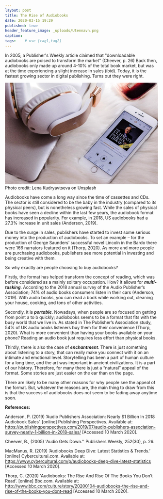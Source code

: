```yaml
---
layout: post
title: The Rise of Audiobooks
date: 2020-03-15 19:29
published: true
header_feature_image: _uploads/Utennavn.png
caption:
tags:    # use [tag1,tag2]
---
```

 

In 2005, a Publisher's Weekly article claimed that "downloadable audiobooks are poised to transform the market" (Cheever, p. 26) Back then, audiobooks only made up around 4-10% of the total book market, but was at the time experiencing a slight increase in sales (ibid). Today, it is the fastest growing sector in digital publishing. Turns out they were right.

[![Audiobooks](/_uploads/Utennavn.png)](/_uploads/Utennavn.png)
Photo credit: Lena Kudryavtseva on Unsplash

Audiobooks have come a long way since the time of cassettes and CDs. The sector is still considered to be the baby in the industry (compared to its physical peers), but is nonetheless growing fast. While the sales of physical books have seen a decline within the last few years, the audiobook format has increased in popularity. For example, in 2018, US audiobooks had a 27.3% increase in unit sales (Anderson, 2019).

Due to the surge in sales, publishers have started to invest some serious money into the production of audiobooks. To set an example – for the production of George Saunders’ successful novel Lincoln in the Bardo there were 166 narrators featured on it (Thorp, 2020). As more and more people are purchasing audiobooks, publishers see more potential in investing and being creative with them.

So why exactly are people choosing to buy audiobooks?

Firstly, the format has helped transform the concept of reading, which was before considered as a mainly solitary occupation. How? It allows for _**multi-tasking**_. According to the 2018 annual survey of the Audio Publisher’s Association; 74% of audio books consumers listen in their cars (Anderson, 2019). With audio books, you can read a book while working out, cleaning your house, cooking, and tons of other activities.

Secondly, it is _**portable**_. Nowadays, when people are so focused on getting from point a to b quickly; audiobooks seems to be a format that fits with the busy world that we live in. As stated in The Publisher’s Association study, 54% of UK audio books listeners buy them for their convenience (Thorp, 2020). What is more convenient than having your books available on your phone? Reading an audio book just requires less effort than physical books.

Thirdly, there is also the case of **_enchantment_**. There is just something about listening to a story, that can really make you connect with it on an intimate and emotional level. Storytelling has been a part of human culture for a long time, and the art was important in ancient civilizations. It is a part of our history. Therefore, for many there is just a “natural” appeal of the format. Some stories are just easier on the ear than on the page.

There are likely to be many other reasons for why people see the appeal of the format. But, whatever the reasons are, the main thing to draw from this is that the success of audiobooks does not seem to be fading away anytime soon.


**References:**

Anderson, P. (2019) ‘Audio Publishers Association: Nearly $1 Billion In 2018 Audiobook Sales’. [online] Publishing Perspectives. Available at: <https://publishingperspectives.com/2019/07/audio-publishers-association-survey-nearly-1-billion-in-2018-sales/> [Accessed 10 March 2020].

Cheever, B., (2005) 'Audio Gets Down.'' Publishers Weekly, 252(30), p. 26.

MacManus, R. (2019) ‘Audiobooks Deep Dive: Latest Statistics & Trends.’ [online] Cybercultural.com. Available at: <https://www.cybercultural.com/p/audiobooks-deep-dive-latest-statistics> [Accessed 10 March 2020].

Thorp, C. (2020) 'Audiobooks: The Rise And Rise Of The Books You Don’t Read’. [online] Bbc.com. Available at: <http://www.bbc.com/culture/story/20200104-audiobooks-the-rise-and-rise-of-the-books-you-dont-read> [Accessed 10 March 2020].
